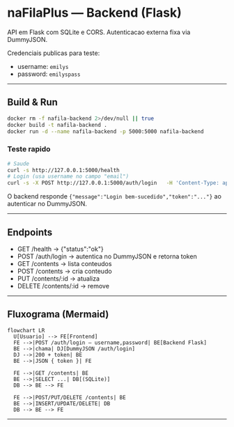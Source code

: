 # naFilaPlus — Backend (Flask)

API em Flask com SQLite e CORS. Autenticacao externa fixa via DummyJSON.

Credenciais publicas para teste:
- username: `emilys`
- password: `emilyspass`

---

## Build & Run
```bash
docker rm -f nafila-backend 2>/dev/null || true
docker build -t nafila-backend .
docker run -d --name nafila-backend -p 5000:5000 nafila-backend
```

### Teste rapido
```bash
# Saude
curl -s http://127.0.0.1:5000/health
# Login (usa username no campo "email")
curl -s -X POST http://127.0.0.1:5000/auth/login   -H 'Content-Type: application/json'   -d '{"email":"emilys","password":"emilyspass"}'
```

O backend responde `{"message":"Login bem-sucedido","token":"..."}` ao autenticar no DummyJSON.

---

## Endpoints
- GET /health -> {"status":"ok"}
- POST /auth/login -> autentica no DummyJSON e retorna token
- GET /contents -> lista conteudos
- POST /contents -> cria conteudo
- PUT /contents/:id -> atualiza
- DELETE /contents/:id -> remove

---

## Fluxograma (Mermaid)
```mermaid
flowchart LR
  U[Usuario] --> FE[Frontend]
  FE -->|POST /auth/login — username,password| BE[Backend Flask]
  BE -->|chama| DJ[DummyJSON /auth/login]
  DJ -->|200 + token| BE
  BE -->|JSON { token }| FE

  FE -->|GET /contents| BE
  BE -->|SELECT ...| DB[(SQLite)]
  DB --> BE --> FE

  FE -->|POST/PUT/DELETE /contents| BE
  BE -->|INSERT/UPDATE/DELETE| DB
  DB --> BE --> FE
```

---
